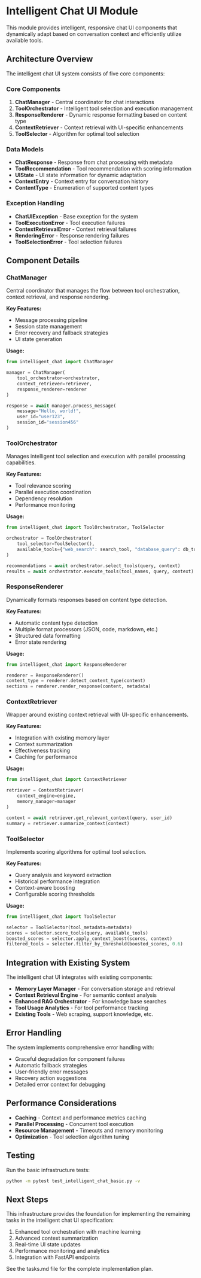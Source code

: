 # Intelligent Chat UI Module

This module provides intelligent, responsive chat UI components that dynamically adapt based on conversation context and efficiently utilize available tools.

## Architecture Overview

The intelligent chat UI system consists of five core components:

### Core Components

1. **ChatManager** - Central coordinator for chat interactions
2. **ToolOrchestrator** - Intelligent tool selection and execution management  
3. **ResponseRenderer** - Dynamic response formatting based on content type
4. **ContextRetriever** - Context retrieval with UI-specific enhancements
5. **ToolSelector** - Algorithm for optimal tool selection

### Data Models

- **ChatResponse** - Response from chat processing with metadata
- **ToolRecommendation** - Tool recommendation with scoring information
- **UIState** - UI state information for dynamic adaptation
- **ContextEntry** - Context entry for conversation history
- **ContentType** - Enumeration of supported content types

### Exception Handling

- **ChatUIException** - Base exception for the system
- **ToolExecutionError** - Tool execution failures
- **ContextRetrievalError** - Context retrieval failures  
- **RenderingError** - Response rendering failures
- **ToolSelectionError** - Tool selection failures

## Component Details

### ChatManager

Central coordinator that manages the flow between tool orchestration, context retrieval, and response rendering.

**Key Features:**
- Message processing pipeline
- Session state management
- Error recovery and fallback strategies
- UI state generation

**Usage:**
```python
from intelligent_chat import ChatManager

manager = ChatManager(
    tool_orchestrator=orchestrator,
    context_retriever=retriever,
    response_renderer=renderer
)

response = await manager.process_message(
    message="Hello, world!",
    user_id="user123",
    session_id="session456"
)
```

### ToolOrchestrator

Manages intelligent tool selection and execution with parallel processing capabilities.

**Key Features:**
- Tool relevance scoring
- Parallel execution coordination
- Dependency resolution
- Performance monitoring

**Usage:**
```python
from intelligent_chat import ToolOrchestrator, ToolSelector

orchestrator = ToolOrchestrator(
    tool_selector=ToolSelector(),
    available_tools={"web_search": search_tool, "database_query": db_tool}
)

recommendations = await orchestrator.select_tools(query, context)
results = await orchestrator.execute_tools(tool_names, query, context)
```

### ResponseRenderer

Dynamically formats responses based on content type detection.

**Key Features:**
- Automatic content type detection
- Multiple format processors (JSON, code, markdown, etc.)
- Structured data formatting
- Error state rendering

**Usage:**
```python
from intelligent_chat import ResponseRenderer

renderer = ResponseRenderer()
content_type = renderer.detect_content_type(content)
sections = renderer.render_response(content, metadata)
```

### ContextRetriever

Wrapper around existing context retrieval with UI-specific enhancements.

**Key Features:**
- Integration with existing memory layer
- Context summarization
- Effectiveness tracking
- Caching for performance

**Usage:**
```python
from intelligent_chat import ContextRetriever

retriever = ContextRetriever(
    context_engine=engine,
    memory_manager=manager
)

context = await retriever.get_relevant_context(query, user_id)
summary = retriever.summarize_context(context)
```

### ToolSelector

Implements scoring algorithms for optimal tool selection.

**Key Features:**
- Query analysis and keyword extraction
- Historical performance integration
- Context-aware boosting
- Configurable scoring thresholds

**Usage:**
```python
from intelligent_chat import ToolSelector

selector = ToolSelector(tool_metadata=metadata)
scores = selector.score_tools(query, available_tools)
boosted_scores = selector.apply_context_boost(scores, context)
filtered_tools = selector.filter_by_threshold(boosted_scores, 0.6)
```

## Integration with Existing System

The intelligent chat UI integrates with existing components:

- **Memory Layer Manager** - For conversation storage and retrieval
- **Context Retrieval Engine** - For semantic context analysis
- **Enhanced RAG Orchestrator** - For knowledge base searches
- **Tool Usage Analytics** - For tool performance tracking
- **Existing Tools** - Web scraping, support knowledge, etc.

## Error Handling

The system implements comprehensive error handling with:

- Graceful degradation for component failures
- Automatic fallback strategies
- User-friendly error messages
- Recovery action suggestions
- Detailed error context for debugging

## Performance Considerations

- **Caching** - Context and performance metrics caching
- **Parallel Processing** - Concurrent tool execution
- **Resource Management** - Timeouts and memory monitoring
- **Optimization** - Tool selection algorithm tuning

## Testing

Run the basic infrastructure tests:

```bash
python -m pytest test_intelligent_chat_basic.py -v
```

## Next Steps

This infrastructure provides the foundation for implementing the remaining tasks in the intelligent chat UI specification:

1. Enhanced tool orchestration with machine learning
2. Advanced context summarization
3. Real-time UI state updates
4. Performance monitoring and analytics
5. Integration with FastAPI endpoints

See the tasks.md file for the complete implementation plan.